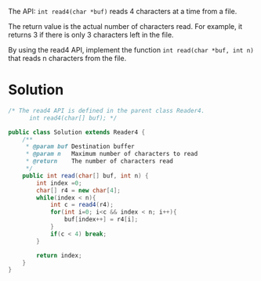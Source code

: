 The API: ```int read4(char *buf)``` reads 4 characters at a time from a file.

The return value is the actual number of characters read. For example, it returns 3 if there is only 3 characters left in the file.

By using the read4 API, implement the function ```int read(char *buf, int n)``` that reads n characters from the file.

# Solution

```java
/* The read4 API is defined in the parent class Reader4.
      int read4(char[] buf); */

public class Solution extends Reader4 {
    /**
     * @param buf Destination buffer
     * @param n   Maximum number of characters to read
     * @return    The number of characters read
     */
    public int read(char[] buf, int n) {
        int index =0;
        char[] r4 = new char[4];
        while(index < n){
            int c = read4(r4);
            for(int i=0; i<c && index < n; i++){
                buf[index++] = r4[i];
            }
            if(c < 4) break;
        }

        return index;
    }
}
```
